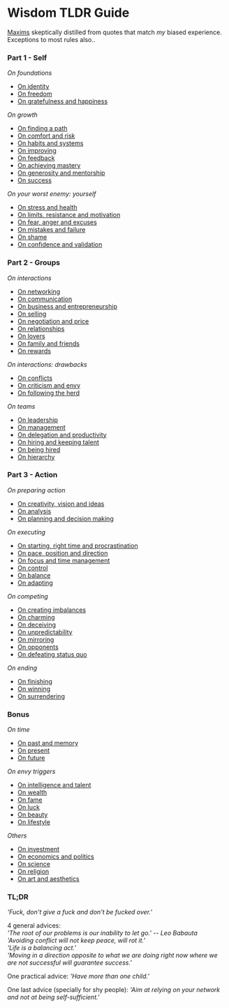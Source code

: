 # Wisdom TLDR Guide

[Maxims](https://en.wikipedia.org/wiki/Maxim_(philosophy)) skeptically distilled from quotes that match *my* biased experience.<br>
Exceptions to most rules also..


### Part 1 - Self


*On foundations*
- [On identity](part-1-self.md)
- [On freedom](part-1-self.md#on-freedom)
- [On gratefulness and happiness](part-1-self.md#on-gratefulness-and-happiness)

*On growth*
- [On finding a path](part-1-self.md#on-finding-a-path)
- [On comfort and risk](part-1-self.md#on-comfort-and-risk)
- [On habits and systems](part-1-self.md#on-habits-and-systems)
- [On improving](part-1-self.md#on-improving)
- [On feedback](part-1-self.md#on-feedback)
- [On achieving mastery](part-1-self.md#on-achieving-mastery)
- [On generosity and mentorship](part-1-self.md#on-generosity-and-mentorship)
- [On success](part-1-self.md#on-success)

*On your worst enemy: yourself*
- [On stress and health](part-1-self.md#on-stress-and-health)
- [On limits, resistance and motivation](part-1-self.md#on-limits-resistance-and-motivation)
- [On fear, anger and excuses](part-1-self.md#on-fear-anger-and-excuses)
- [On mistakes and failure](part-1-self.md#on-mistakes-and-failure)
- [On shame](part-1-self.md#on-shame)
- [On confidence and validation](part-1-self.md#on-confidence-and-validation)


### Part 2 - Groups


*On interactions*
- [On networking](part-2-groups.md)
- [On communication](part-2-groups.mdpart-1-self.md#on-communication)
- [On business and entrepreneurship](part-2-groups.mdpart-1-self.md#on-business-and-entrepreneurship)
- [On selling](part-2-groups.mdpart-1-self.md#on-selling)
- [On negotiation and price](part-2-groups.mdpart-1-self.md#on-negotiation-and-price)
- [On relationships](part-2-groups.mdpart-1-self.md#on-relationships)
- [On lovers](part-2-groups.mdpart-1-self.md#on-lovers)
- [On family and friends](part-2-groups.mdpart-1-self.md#on-family-and-friends)
- [On rewards](part-2-groups.mdpart-1-self.md#on-rewards) 

*On interactions: drawbacks*
- [On conflicts](part-2-groups.md#on-conflicts)
- [On criticism and envy](part-2-groups.md#on-criticism-and-envy)
- [On following the herd](part-2-groups.md#on-following-the-herd)

*On teams*
- [On leadership](part-2-groups.md#on-leadership)
- [On management](part-2-groups.md#on-management)
- [On delegation and productivity](part-2-groups.md#on-delegation-and-productivity)
- [On hiring and keeping talent](part-2-groups.md#on-hiring-and-keeping-talent)
- [On being hired](part-2-groups.md#on-being-hired)
- [On hierarchy](part-2-groups.md#on-hierarchy)


### Part 3 - Action


*On preparing action*
- [On creativity, vision and ideas](part-3-action.md)
- [On analysis](part-3-action.md#on-analysis)
- [On planning and decision making](part-3-action.md#on-planning-and-decision-making)

*On executing*
- [On starting, right time and procrastination](part-3-action.md#on-starting-right-time-and-procrastination)
- [On pace, position and direction](part-3-action.md#on-pace-position-and-direction)
- [On focus and time management](part-3-action.md#on-focus-and-time-management)
- [On control](part-3-action.md#on-control)
- [On balance](part-3-action.md#on-balance)
- [On adapting](part-3-action.md#on-adapting)

*On competing*
- [On creating imbalances](part-3-action.md#on-creating-imbalances)
- [On charming](part-3-action.md#on-charming)
- [On deceiving](part-3-action.md#on-deceiving)
- [On unpredictability](part-3-action.md#on-unpredictability)
- [On mirroring](part-3-action.md#on-mirroring)
- [On opponents](part-3-action.md#on-opponents)
- [On defeating status quo](part-3-action.md#on-defeating-status-quo)

*On ending*
- [On finishing](part-3-action.md#on-finishing)
- [On winning](part-3-action.md#on-winning)
- [On surrendering](part-3-action.md#on-surrendering)


### Bonus


*On time*
- [On past and memory](part-bonus.md)
- [On present](part-bonus.md#on-present)
- [On future](part-bonus.md#on-future)

*On envy triggers*
- [On intelligence and talent](part-bonus.md#on-intelligence-and-talent)
- [On wealth](part-bonus.md#on-wealth)
- [On fame](part-bonus.md#on-fame)
- [On luck](part-bonus.md#on-luck)
- [On beauty](part-bonus.md#on-beauty)
- [On lifestyle](part-bonus.md#on-lifestyle)

*Others*
- [On investment](part-bonus.md#on-investment)
- [On economics and politics](part-bonus.md#on-economics-and-politics)
- [On science](part-bonus.md#on-science)
- [On religion](part-bonus.md#on-religion)
- [On art and aesthetics](part-bonus.md#on-art-and-aesthetics)


### TL;DR 

*'Fuck, don't give a fuck and don't be fucked over.'*

4 general advices:<br>
*'The root of our problems is our inability to let go.' -- Leo Babauta*<br>
*'Avoiding conflict will not keep peace, will rot it.'*<br>
*'Life is a balancing act.'*<br>
*'Moving in a direction opposite to what we are doing right now where we are not successful will guarantee success.'*<br>

One practical advice: *'Have more than one child.'*

One last advice (specially for shy people): *'Aim at relying on your network and not at being self-sufficient.'*